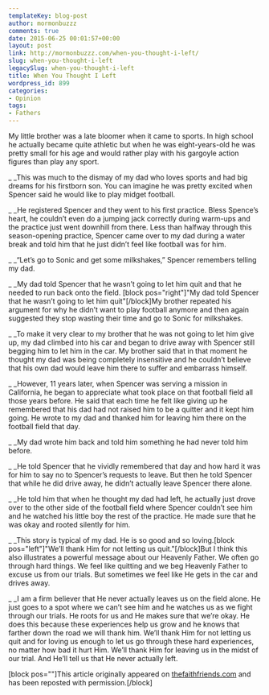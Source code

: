```yaml
---
templateKey: blog-post
author: mormonbuzzz
comments: true
date: 2015-06-25 00:01:57+00:00
layout: post
link: http://mormonbuzzz.com/when-you-thought-i-left/
slug: when-you-thought-i-left
legacySlug: when-you-thought-i-left
title: When You Thought I Left
wordpress_id: 899
categories:
- Opinion
tags:
- Fathers
---
```


My little brother was a late bloomer when it came to sports. In high school he actually became quite athletic but when he was eight-years-old he was pretty small for his age and would rather play with his gargoyle action figures than play any sport.

_
_This was much to the dismay of my dad who loves sports and had big dreams for his firstborn son. You can imagine he was pretty excited when Spencer said he would like to play midget football.

_
_He registered Spencer and they went to his first practice. Bless Spence’s heart, he couldn’t even do a jumping jack correctly during warm-ups and the practice just went downhill from there. Less than halfway through this season-opening practice, Spencer came over to my dad during a water break and told him that he just didn’t feel like football was for him.

_
_“Let’s go to Sonic and get some milkshakes,” Spencer remembers telling my dad.

_
_My dad told Spencer that he wasn’t going to let him quit and that he needed to run back onto the field. [block pos="right"]"My dad told Spencer that he wasn’t going to let him quit"[/block]My brother repeated his argument for why he didn’t want to play football anymore and then again suggested they stop wasting their time and go to Sonic for milkshakes.

_
_To make it very clear to my brother that he was not going to let him give up, my dad climbed into his car and began to drive away with Spencer still begging him to let him in the car. My brother said that in that moment he thought my dad was being completely insensitive and he couldn’t believe that his own dad would leave him there to suffer and embarrass himself.

_
_However, 11 years later, when Spencer was serving a mission in California, he began to appreciate what took place on that football field all those years before. He said that each time he felt like giving up he remembered that his dad had not raised him to be a quitter and it kept him going. He wrote to my dad and thanked him for leaving him there on the football field that day.

_
_My dad wrote him back and told him something he had never told him before.

_
_He told Spencer that he vividly remembered that day and how hard it was for him to say no to Spencer’s requests to leave. But then he told Spencer that while he did drive away, he didn’t actually leave Spencer there alone.

_
_He told him that when he thought my dad had left, he actually just drove over to the other side of the football field where Spencer couldn’t see him and he watched his little boy the rest of the practice. He made sure that he was okay and rooted silently for him.

_
_This story is typical of my dad. He is so good and so loving.[block pos="left"]"We’ll thank Him for not letting us quit."[/block]But I think this also illustrates a powerful message about our Heavenly Father. We often go through hard things. We feel like quitting and we beg Heavenly Father to excuse us from our trials. But sometimes we feel like He gets in the car and drives away.

_
_I am a firm believer that He never actually leaves us on the field alone. He just goes to a spot where we can’t see him and he watches us as we fight through our trials. He roots for us and He makes sure that we’re okay. He does this because these experiences help us grow and he knows that farther down the road we will thank him. We’ll thank Him for not letting us quit and for loving us enough to let us go through these hard experiences, no matter how bad it hurt Him. We’ll thank Him for leaving us in the midst of our trial. And He’ll tell us that He never actually left.


[block pos=""]This article originally appeared on [thefaithfriends.com](http://www.thefaithfriends.com/blog/when-you-thought-i-left) and has been reposted with permission.[/block]
